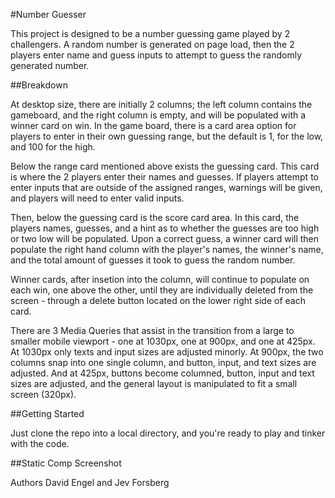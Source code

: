 #Number Guesser

This project is designed to be a number guessing game played by 2 challengers. A random number is generated on page load, then the 2 players enter name and guess inputs to attempt to guess the randomly generated number.

##Breakdown

At desktop size, there are initially 2 columns; the left column contains the gameboard, and the right column is empty, and will be populated with a winner card on win. In the game board, there is a card area option for players to enter in their own guessing range, but the default is 1, for the low, and 100 for the high.

Below the range card mentioned above exists the guessing card. This card is where the 2 players enter their names and guesses. If players attempt to enter inputs that are outside of the assigned ranges, warnings will be given, and players will need to enter valid inputs.

Then, below the guessing card is the score card area. In this card, the players names, guesses, and a hint as to whether the guesses are too high or two low will be populated. Upon a correct guess, a winner card will then populate the right hand column with the player's names, the winner's name, and the total amount of guesses it took to guess the random number.

Winner cards, after insetion into the column, will continue to populate on each win, one above the other, until they are individually deleted from the screen - through a delete button located on the lower right side of each card.

There are 3 Media Queries that assist in the transition from a large to smaller mobile viewport - one at 1030px, one at 900px, and one at 425px. At 1030px only texts and input sizes are adjusted minorly. At 900px, the two columns snap into one single column, and button, input, and text sizes are adjusted. And at 425px, buttons become columned, button, input and text sizes are adjusted, and the general layout is manipulated to fit a small screen (320px).

##Getting Started

Just clone the repo into a local directory, and you're ready to play and tinker with the code.

##Static Comp Screenshot



Authors
David Engel and Jev Forsberg